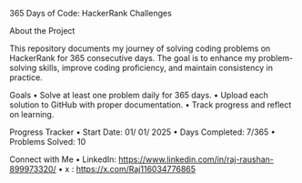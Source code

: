 365 Days of Code: HackerRank Challenges

About the Project

This repository documents my journey of solving coding problems on HackerRank for 365 consecutive days. The goal is to enhance my problem-solving skills, improve coding proficiency, and maintain consistency in practice.

Goals
	• Solve at least one problem daily for 365 days.
 	• Upload each solution to GitHub with proper documentation.
  	• Track progress and reflect on learning.

 Progress Tracker
 	• Start Date: 01/ 01/ 2025
	• Days Completed: 7/365
  	• Problems Solved: 10

 Connect with Me
 	• LinkedIn: https://www.linkedin.com/in/raj-raushan-899973320/
 	• x : https://x.com/Raj116034776865 
  
